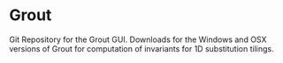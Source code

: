 # Grout
Git Repository for the Grout GUI. Downloads for the Windows and OSX versions of Grout for computation of invariants for 1D substitution tilings.
